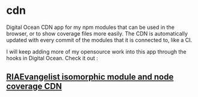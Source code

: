 # cdn
Digital Ocean CDN app for my npm modules that can be used in the browser, or to show coverage files more easily. The CDN is automatically updated with every commit of the modules that it is connected to, like a CI.

I will keep adding more of my opensource work into this app through the hooks in Digital Ocean. Check it out :

## [RIAEvangelist isomorphic module and node coverage CDN](https://cdn-p939v.ondigitalocean.app/)